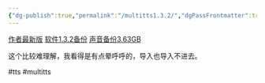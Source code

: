 ```yaml
---
{"dg-publish":true,"permalink":"/multitts1.3.2/","dgPassFrontmatter":true,"noteIcon":""}
---
```



[作者最新版](https://www.coolapk.com/feed/48185091?shareKey=NjU2MDUzZWM3NzA3NjRlMmFmZjA~&shareUid=3882137&shareFrom=com.coolapk.market_13.2.1)
[软件1.3.2备份](https://www.123pan.com/s/P8mKVv-mDUaH.html)
[声音备份3.63GB](https://www.123pan.com/s/P8mKVv-1DUaH.html)

这个比较难理解，我看得是有点晕呼呼的，导入也导入不进去。

#tts #multitts
